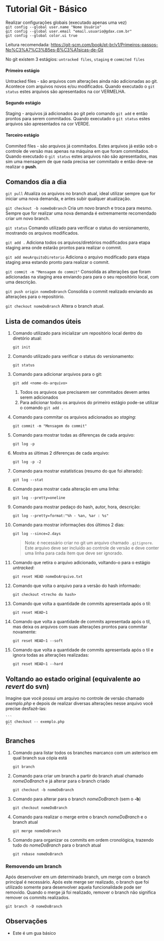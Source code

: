 # Tutorial Git - Básico

Realizar configurações globais (executado apenas uma vez)  
`git config --global user.name "Nome Usuário"`  
`git config --global user.email "email.usuario@gdax.com.br"`  
`git config --global color.ui true`  

Leitura recomendada: https://git-scm.com/book/pt-br/v1/Primeiros-passos-No%C3%A7%C3%B5es-B%C3%A1sicas-de-Git

No git existem 3 estágios: `untracked files`, `staging` e `commited files`

#### Primeiro estágio
Untracked files - são arquivos com alterações ainda não adicionadas ao git. Acontece com arquivos novos e/ou modificados. Quando executado o `git status` estes arquivos são apresentados na cor VERMELHA.
#### Segundo estágio
Staging - arquivos já adicionados ao git pelo comando `git add` e então prontos para serem commitados. Quando executado o `git status` estes arquivos são apresentados na cor VERDE.
#### Terceiro estágio
Commited files - são arquivos já commitados. Estes arquivos já estão sob o controle de versão mas apenas na máquina em que foram commitados. Quando executado o `git status` estes arquivos não são apresentados, mas sim uma mensagem de que nada precisa ser commitado e então deve-se realizar o **push**.

## Comandos dia a dia
`git pull` Atualiza os arquivos no branch atual, ideal utilizar sempre que for iniciar uma nova demanda, e antes subir qualquer atualização.

`git checkout -b nomeDoBranch` Cria um novo branch e troca para mesmo. Sempre que for realizar uma nova demanda é extremamente recomendado criar um novo branch.

`git status` Comando utilizado para verificar o status do versionamento, mostrando os arquivos modificados. 

`git add .` Adiciona todos os arquivos/diretórios modificados para etapa staging area onde estarão prontos para realizar o commit.

`git add meuArquitoDiretorio` Adiciona o arquivo modificado para etapa staging area estando pronto para realizar o commit.

`git commit -m "Mensagem do commit"` Consolida as alterações que foram adicionadas na staging area enviando para para o seu repositório local, com uma descrição.

`git push origin nomeDoBranch` Consolida o commit realizado enviando as alterações para o repositório.

`git checkout nomeDoBranch` Altera o branch atual.

## Lista de comandos úteis
1. Comando utilizado para inicializar um repositório local dentro do diretório atual:

    ```  
    git init 
    ``` 
1. Comando utilizado para verificar o status do versionamento:

    ``` 
    git status
    ``` 
1. Comando para adicionar arquivos para o git:

    ``` 
    git add <nome-do-arquivo>
    ``` 
      1. Todos os arquivos que precisarem ser commitados devem antes serem adicionados
      1. Para adicionar todos os arquivos do primeiro estágio pode-se utilizar o comando `git add .`
1. Comando para commitar os arquivos adicionados ao *staging*:

    ``` 
    git commit -m "Mensagem do commit"
    ``` 
1. Comando para mostrar todas as diferenças de cada arquivo:

    ``` 
    git log -p
    ``` 
1. Mostra as últimas 2 diferenças de cada arquivo:

    ``` 
    git log -p -2
    ``` 
1. Comando para mostrar estatísticas (resumo do que foi alterado):

    ``` 
    git log --stat
    ``` 
1. Comando para mostrar cada alteração em uma linha:

    ``` 
    git log --pretty=oneline
    ``` 
1. Comando para mostrar pedaço do hash, autor, hora, descrição:

    ``` 
    git log --pretty=format:"%h - %an, %ar : %s"
    ``` 
1. Comando para mostrar informações dos últimos 2 dias:

    ``` 
    git log --since=2.days
    ``` 
    > Nota: é necessário criar no git um arquivo chamado `.gitignore`. Este arquivo deve ser incluído ao controle de versão e deve conter uma linha para cada item que deve ser ignorado. 

1. Comando que retira o arquivo adicionado, voltando-o para o estágio *untracked*:

    ```
    git reset HEAD nomeDoArquivo.txt
    ``` 

1. Comando que volta o arquivo para a versão do hash informado:

    ```
    git checkout <trecho do hash>
    ```

1. Comando que volta a quantidade de commits apresentada após o til:

    ```
    git reset HEAD~1
    ```
1. Comando que volta a quantidade de commits apresentada após o til, mas deixa os arquivos com suas alterações prontos para commitar novamente:

    ```
    git reset HEAD~1 --soft
    ```
1. Comando que volta a quantidade de commits apresentada após o til e ignora todas as alterações realizadas:

    ```
    git reset HEAD~1 --hard
    ```
## Voltando ao estado original (equivalente ao *revert* do svn)
Imagine que você possui um arquivo no controle de versão chamado *exemplo.php* e depois de realizar diversas alterações nesse arquivo você precise desfazê-las:

    ```
    git checkout -- exemplo.php
    ```

## Branches
1. Comando para listar todos os branches marcanco com um asterisco em qual branch sua cópia está

    ``` 
    git branch
    ```
1. Comando para criar um branch a partir do branch atual chamado *nomeDoBranch* e já alterar para o branch criado

    ``` 
    git checkout -b nomeDoBranch
    ```
1. Comando para alterar para o branch *nomeDoBranch* (sem o **-b**)

    ``` 
    git checkout nomeDoBranch
    ```
1. Comando para realizar o merge entre o branch *nomeDoBranch* e o branch atual

    ``` 
    git merge nomeDoBranch
    ```
1. Comando para organizar os commits em ordem cronológica, trazendo tudo do *nomeDoBranch* para o branch atual

    ``` 
    git rebase nomeDoBranch
    ```

### Removendo um branch
Após desenvolver em um determinado branch, um merge com o branch principal é necessário. Após este merge ser realizado, o branch que foi utilizado somente para desenvolver aquela funcionalidade pode ser removido. Quando o merge já foi realizado, remover o branch não significa remover os commits realizados.

``` 
git branch -D nomeDoBranch 
``` 

## Observações
* Este é um gua básico
